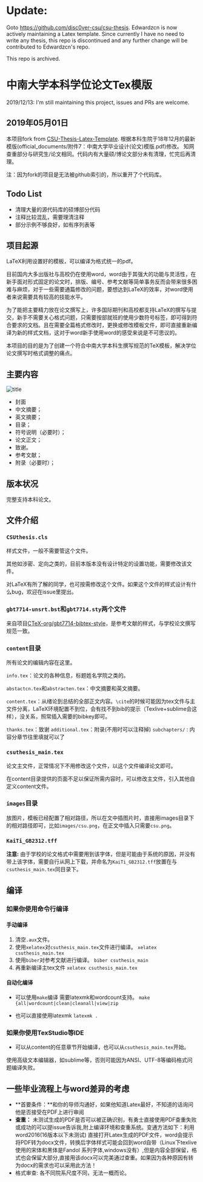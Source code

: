 # Update:
Goto https://github.com/disc0ver-csu/csu-thesis.
Edwardzcn is now actively maintaining a Latex template. Since currently I have no need to write any thesis, this repo is discontinued and any further change will be contributed to Edwardzcn's repo.

This repo is archived.

# 中南大学本科学位论文Tex模版

2019/12/13: I'm still maintaining this project, issues and PRs are welcome. 

## 2019年05月01日
本项目fork from [CSU-Thesis-Latex-Template](https://github.com/CSGrandeur/CSU-Thesis-LaTeX-Template). 根据本科生院于18年12月的最新模版(official_documents/附件7：中南大学毕业设计(论文)模版.pdf)修改。
知网查重部分与研究生/论文相同。代码内有大量硕/博论文部分未有清理，忙完后再清理。

注：因为fork的项目是无法被github索引的，所以重开了个代码库。

## Todo List
- 清理大量的源代码库的硕博部分代码
- 注释比较混乱，需要理清注释
- 部分示例不够良好，如有序列表等


## 项目起源

LaTeX利用设置好的模板，可以编译为格式统一的pdf。

目前国内大多出版社与高校仍在使用word，word由于其强大的功能与灵活性，在新手面对形式固定的论文时，排版、编号、参考文献等简单事务反而会带来很多困难与麻烦，对于一些需要通篇修改的问题，要想达到LaTeX的效率，对word使用者来说需要具有较高的技能水平。

为了能把主要精力放在论文撰写上，许多国际期刊和高校都支持LaTeX的撰写与提交，新手不需要关心格式问题，只需要按部就班的使用少数符号标签，即可得到符合要求的文档。且在需要全篇格式修改时，更换或修改模板文件，即可直接重新编译为新的样式文档，这对于word新手使用word的感受来说是不可思议的。

本项目的目的是为了创建一个符合中南大学本科生撰写规范的TeX模板，解决学位论文撰写时格式调整的痛点。

## 主要内容

![title](images/csu.png)

- 封面
- 中文摘要；
- 英文摘要；
- 目录；
- 符号说明（必要时）；
- 论文正文；
- 致谢。
- 参考文献；
- 附录（必要时）；

## 版本状况

完整支持本科论文。


## 文件介绍

### `CSUthesis.cls`

样式文件，一般不需要管这个文件。

其他如涉密、定向之类的，目前本版本没有设计特定的设置功能，需要修改该文件。

对LaTeX有所了解的同学，也可按需修改这个文件。如果这个文件的样式设计有什么bug，欢迎在issue里提出。

### `gbt7714-unsrt.bst`和`gbt7714.sty`两个文件

来自项目[CTeX-org/gbt7714-bibtex-style](https://github.com/CTeX-org/gbt7714-bibtex-style)，是参考文献的样式，与学校论文撰写规范一致。


### `content`目录

所有论文的编辑内容在这里。

`info.tex`：论文的各种信息，标题姓名学院之类的。

`abstactcn.tex`和`abstracten.tex`：中文摘要和英文摘要。

`content.tex`：从绪论到总结的全部正文内容。`\cite`的时候可能因为tex文件与主文件分离，LaTeX环境配置不到位，会有找不到bib的提示（Texlive+sublime会这样），没关系，照常插入需要的bibkey即可。


`thanks.tex`：致谢
`additional.tex`：附录(不用时可以注释掉)
`subchapters/` : 内容分章节往里填就可以了


### `csuthesis_main.tex`

论文主文件，正常情况下不用修改这个文件，以这个文件编译论文即可。

在content目录提供的页面不足以保证所需内容时，可以修改主文件，引入其他自定义content文件。

### `images`目录

放图片，模板已经配置了相对路径，所以在文中插图片时，直接用images目录下的相对路径即可，比如`images/csu.png`，在正文中插入只需要`csu.png`。

### `KaiTi_GB2312.tff`

__注意:__ 由于学校的论文格式中需要用到该字体，但是可能由于系统的原因，并没有带上该字体，需要自行从网上下载，并命名为`KaiTi_GB2312.tff`放置在与`csuthesis_main.tex`同目录下。

## 编译

### 如果你使用命令行编译
#### 手动编译
1. 清空`.aux`文件。
2. 使用`xelatex`对`csuthesis_main.tex`文件进行编译。
    `xelatex csuthesis_main.tex`
3. 使用`biber`对参考文献进行编译。
    `biber csuthesis_main`
4. 再重新编译主tex文件
    `xelatex csuthesis_main.tex`

#### 自动化编译
-  可以使用`make`编译
   需要latexmk和wordcount支持。
`make {all|wordcount|clean|cleanall|view|zip`

- 也可以直接使用latexmk
  `latexmk .`

### 如果你使用TexStudio等IDE
- 可以从content的任意章节开始编译，也可以从`csuthesis_main.tex`开始。



使用高级文本编辑器，如sublime等，否则可能因为ANSI、UTF-8等编码格式问题编译失败。


## 一些毕业流程上与word差异的考虑

- **首要条件：**和你的导师沟通好，如果他知道Latex最好，不知道的话询问他是否接受在PDF上进行审阅
- **查重：** 未测试生成的PDF是否可以被正确识别，有勇士直接使用PDF查重失败或成功的可以提issue告诉我,附上编译环境和查重系统。变通方法如下：利用word2016(16版本以下未测试)
  直接打开Latex生成的PDF文件，word会提示将PDF转为docx文件，转换后字体样式可能会回到word自带（Linux下texlive使用的宋体和黑体是Fandol
  系列字体,windows没有）,但是内容全部保留，格式也会保留大部分,直接用该docx可以完美通过查重。如果因为各种原因有转为docx的需求也可以采用此方法！
- 格式审查: 各不同院系尺度不同，无法一概而论。





